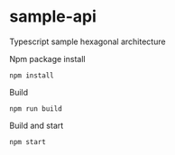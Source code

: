 # sample-api
Typescript sample hexagonal architecture

Npm package install
```
npm install
```

Build
```
npm run build
```

Build and start
```
npm start
```
